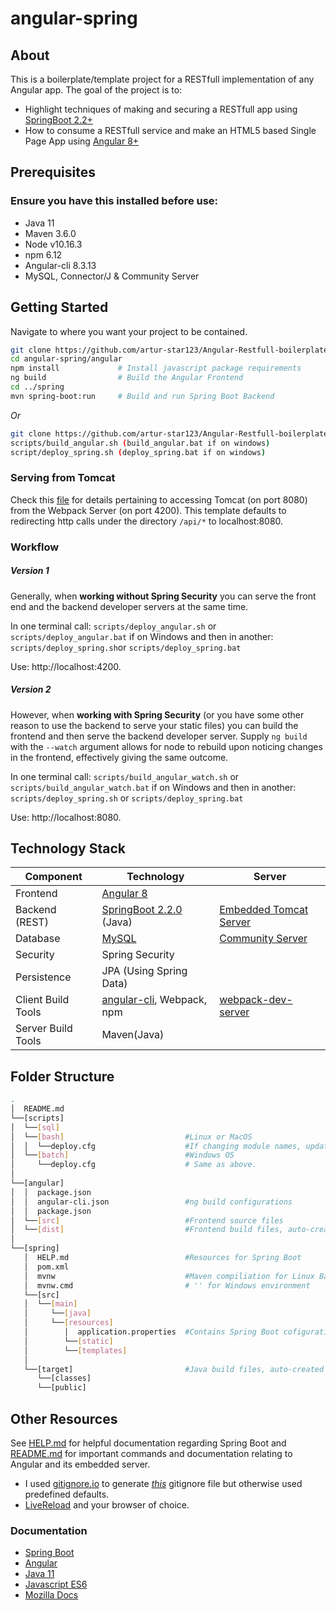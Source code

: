 # angular-spring

## About

This is a boilerplate/template project for a RESTfull implementation of any Angular app.
The goal of the project is to:

- Highlight techniques of making and securing a RESTfull app using [SpringBoot 2.2+](https://projects.spring.io/spring-boot)
- How to consume a RESTfull service and make an HTML5 based Single Page App using [Angular 8+](https://github.com/angular/angular)

## Prerequisites

### Ensure you have this installed before use:

- Java 11
- Maven 3.6.0
- Node v10.16.3
- npm 6.12
- Angular-cli 8.3.13
- MySQL, Connector/J & Community Server

## Getting Started

Navigate to where you want your project to be contained.

```bash
git clone https://github.com/artur-star123/Angular-Restfull-boilerplate.git
cd angular-spring/angular
npm install             # Install javascript package requirements
ng build                # Build the Angular Frontend  
cd ../spring    
mvn spring-boot:run     # Build and run Spring Boot Backend
```
_Or_

```bash
git clone https://github.com/artur-star123/Angular-Restfull-boilerplate.git
scripts/build_angular.sh (build_angular.bat if on windows)
script/deploy_spring.sh (deploy_spring.bat if on windows)
```

### Serving from Tomcat
Check this [file](angular/src/proxy.conf.json) for details pertaining to accessing Tomcat (on port 8080) from the Webpack Server (on port 4200). This template defaults to redirecting
http calls under the directory ```/api/*``` to localhost:8080.
    
### Workflow 
##### Version 1
Generally, when **working without Spring Security** you can serve the front end and the backend developer servers at the same time. 

In one terminal call: ```scripts/deploy_angular.sh``` or ```scripts/deploy_angular.bat``` if on Windows
and then in another: ```scripts/deploy_spring.sh```or ```scripts/deploy_spring.bat```

Use: http://localhost:4200.

##### Version 2
However, when **working with Spring Security** (or you have some other reason to use the backend to serve your static files) you can build the frontend and then serve the backend developer server. Supply ```ng build``` with the ```--watch``` argument allows for node to rebuild upon noticing changes in the frontend, effectively giving the same outcome. 

In one terminal call: ```scripts/build_angular_watch.sh``` or ```scripts/build_angular_watch.bat``` if on Windows
and then in another: ```scripts/deploy_spring.sh``` or ```scripts/deploy_spring.bat```

Use: http://localhost:8080.

## Technology Stack

Component         | Technology                                                         | Server
---               | ---                                                                | ---
Frontend          | [Angular 8](https://github.com/angular/angular)                    |
Backend (REST)    | [SpringBoot 2.2.0](https://projects.spring.io/spring-boot) (Java)  | [Embedded Tomcat Server](https://spring.io/blog/2014/03/07/deploying-spring-boot-applications)
Database          | [MySQL](https://www.mysql.com/)                                    | [Community Server](https://dev.mysql.com/downloads/mysql/)
Security          | Spring Security                                                    |
Persistence       | JPA (Using Spring Data)                                            |
Client Build Tools| [angular-cli](https://github.com/angular/angular-cli), Webpack, npm| [webpack-dev-server](https://webpack.js.org/guides/development/#webpack-dev-server)
Server Build Tools| Maven(Java)                                                        |

## Folder Structure

```bash
.
│  README.md
└──[scripts]
│  └──[sql]
│  └──[bash]                           #Linux or MacOS
│  │  └──deploy.cfg                    #If changing module names, update variables in this file.
│  └──[batch]                          #Windows OS
│     └──deploy.cfg                    # Same as above.
│
└──[angular]
│  │  package.json
│  │  angular-cli.json                 #ng build configurations
│  │  package.json
│  └──[src]                            #Frontend source files
│  └──[dist]                           #Frontend build files, auto-created after running angular build: ng -build
│
└──[spring]
   │  HELP.md                          #Resources for Spring Boot
   │  pom.xml
   │  mvnw                             #Maven compiliation for Linux Bash
   │  mvnw.cmd                         # '' for Windows environment
   └──[src]
   │  └──[main]
   │     └──[java]
   │     └──[resources]
   │        │  application.properties  #Contains Spring Boot cofigurations
   │        └──[static]
   │        └──[templates]
   │
   └──[target]                         #Java build files, auto-created after running java build: mvn install
      └──[classes]
      └──[public]
```

## Other Resources

See [HELP.md](spring/HELP.md) for helpful documentation regarding Spring Boot and [README.md](angular/README.md) for important commands and documentation relating to Angular and its embedded server. 

- I used [gitignore.io](https://www.gitignore.io/) to generate [_this_](.gitignore) gitignore file but otherwise used predefined defaults.
- [LiveReload](http://livereload.com/extensions/) and your browser of choice.

### Documentation

- [Spring Boot](https://docs.spring.io/spring-boot/docs/current/reference/html/using-spring-boot.html)
- [Angular](https://angular.io/docs)
- [Java 11](https://docs.oracle.com/en/java/javase/11/)
- [Javascript ES6](https://devdocs.io/javascript/)
- [Mozilla Docs](https://developer.mozilla.org/en-US/docs/Web)


